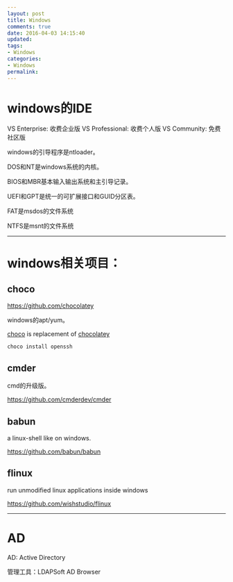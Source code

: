 ```yaml
---
layout: post
title: Windows
comments: true
date: 2016-04-03 14:15:40
updated:
tags:
- Windows
categories:
- Windows
permalink:
---
```


# windows的IDE

VS Enterprise: 收费企业版
VS Professional: 收费个人版
VS Community: 免费社区版

windows的引导程序是ntloader。

DOS和NT是windows系统的内核。

BIOS和MBR基本输入输出系统和主引导记录。

UEFI和GPT是统一的可扩展接口和GUID分区表。

FAT是msdos的文件系统

NTFS是msnt的文件系统

***

# windows相关项目：

## choco

<https://github.com/chocolatey>

windows的apt/yum。

[choco](https://github.com/chocolatey/choco) is replacement of [chocolatey](https://github.com/chocolatey/chocolatey)

    choco install openssh

## cmder

cmd的升级版。

<https://github.com/cmderdev/cmder>

## babun

a linux-shell like on windows.

<https://github.com/babun/babun>

## flinux

run unmodified linux applications inside windows

<https://github.com/wishstudio/flinux>

***

# AD

AD: Active Directory

管理工具：LDAPSoft AD Browser
